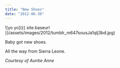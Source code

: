 ```yaml
---
title: "New Shoes"
date: "2012-06-30"
---
```


![yo yo]({{ site.baseurl }}/assets/images/2012/tumblr_m647sousJa1qlj3bd.jpg)

Baby got new shoes.

All the way from Sierra Leone.

_Courtesy of Auntie Anne_
